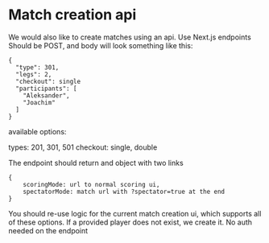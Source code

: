 # Match creation api
We would also like to create matches using an api.
Use Next.js endpoints
Should be POST, and body will look something like this:

```
{
  "type": 301,
  "legs": 2,
  "checkout": single
  "participants": [
    "Aleksander",
    "Joachim"
  ]
}
```
available options:

types: 201, 301, 501
checkout: single, double

The endpoint should return and object with two links
```
{
    scoringMode: url to normal scoring ui,
    spectatorMode: match url with ?spectator=true at the end
}
```

You should re-use logic for the current match creation ui, which supports all of these options.
If a provided player does not exist, we create it.
No auth needed on the endpoint